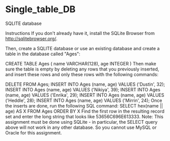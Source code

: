 # Single_table_DB
SQLITE database


Instructions
If you don't already have it, install the SQLite Browser from http://sqlitebrowser.org/.

Then, create a SQLITE database or use an existing database and create a table in the database called "Ages":

CREATE TABLE Ages ( 
  name VARCHAR(128), 
  age INTEGER
)
Then make sure the table is empty by deleting any rows that you previously inserted, and insert these rows and only these rows with the following commands:

DELETE FROM Ages;
INSERT INTO Ages (name, age) VALUES ('Dustin', 32);
INSERT INTO Ages (name, age) VALUES ('Nikiya', 39);
INSERT INTO Ages (name, age) VALUES ('Enrika', 29);
INSERT INTO Ages (name, age) VALUES ('Heddle', 28);
INSERT INTO Ages (name, age) VALUES ('Mirrin', 24);
Once the inserts are done, run the following SQL command:
SELECT hex(name || age) AS X FROM Ages ORDER BY X
Find the first row in the resulting record set and enter the long string that looks like 53656C696E613333.
Note: This assignment must be done using SQLite - in particular, the SELECT query above will not work in any other database. So you cannot use MySQL or Oracle for this assignment.

